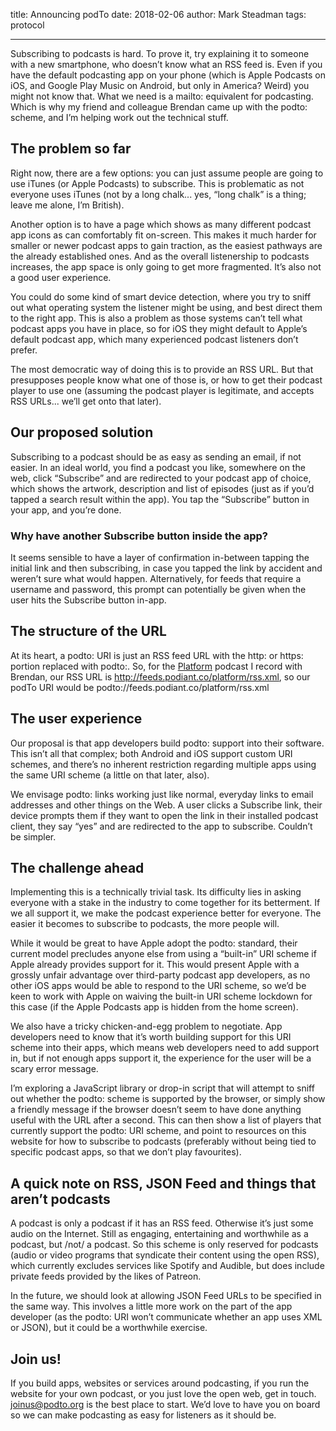 title: Announcing podTo
date: 2018-02-06
author: Mark Steadman
tags: protocol

---

Subscribing to podcasts is hard. To prove it, try explaining it to someone with a new smartphone, who doesn’t know what an RSS feed is. Even if you have the default podcasting app on your phone (which is Apple Podcasts on iOS, and Google Play Music on Android, but only in America? Weird) you might not know that. What we need is a mailto: equivalent for podcasting. Which is why my friend and colleague Brendan came up with the podto: scheme, and I’m helping work out the technical stuff.

## The problem so far

Right now, there are a few options: you can just assume people are going to use iTunes (or Apple Podcasts) to subscribe. This is problematic as not everyone uses iTunes (not by a long chalk... yes, “long chalk” is a thing; leave me alone, I’m British).

Another option is to have a page which shows as many different podcast app icons as can comfortably fit on-screen. This makes it much harder for smaller or newer podcast apps to gain traction, as the easiest pathways are the already established ones. And as the overall listenership to podcasts increases, the app space is only going to get more fragmented. It’s also not a good user experience.

You could do some kind of smart device detection, where you try to sniff out what operating system the listener might be using, and best direct them to the right app. This is also a problem as those systems can’t tell what podcast apps you have in place, so for iOS they might default to Apple’s default podcast app, which many experienced podcast listeners don’t prefer.

The most democratic way of doing this is to provide an RSS URL. But that presupposes people know what one of those is, or how to get their podcast player to use one (assuming the podcast player is legitimate, and accepts RSS URLs... we’ll get onto that later).

## Our proposed solution
Subscribing to a podcast should be as easy as sending an email, if not easier. In an ideal world, you find a podcast you like, somewhere on the web, click “Subscribe” and are redirected to your podcast app of choice, which shows the artwork, description and list of episodes (just as if you’d tapped a search result within the app). You tap the “Subscribe” button in your app, and you’re done.

### Why have another Subscribe button inside the app?
It seems sensible to have a layer of confirmation in-between tapping the initial link and then subscribing, in case you tapped the link by accident and weren’t sure what would happen. Alternatively, for feeds that require a username and password, this prompt can potentially be given when the user hits the Subscribe button in-app.

## The structure of the URL
At its heart, a podto: URI is just an RSS feed URL with the http: or https: portion replaced with podto:. So, for the [Platform](https://platform.podiant.co/) podcast I record with Brendan, our RSS URL is http://feeds.podiant.co/platform/rss.xml, so our podTo URI would be podto://feeds.podiant.co/platform/rss.xml

## The user experience
Our proposal is that app developers build podto: support into their software. This isn’t all that complex; both Android and iOS support custom URI schemes, and there’s no inherent restriction regarding multiple apps using the same URI scheme (a little on that later, also).

We envisage podto: links working just like normal, everyday links to email addresses and other things on the Web. A user clicks a Subscribe link, their device prompts them if they want to open the link in their installed podcast client, they say “yes” and are redirected to the app to subscribe. Couldn’t be simpler.

## The challenge ahead
Implementing this is a technically trivial task. Its difficulty lies in asking everyone with a stake in the industry to come together for its betterment. If we all support it, we make the podcast experience better for everyone. The easier it becomes to subscribe to podcasts, the more people will.

While it would be great to have Apple adopt the podto: standard, their current model precludes anyone else from using a “built-in” URI scheme if Apple already provides support for it. This would present Apple with a grossly unfair advantage over third-party podcast app developers, as no other iOS apps would be able to respond to the URI scheme, so we’d be keen to work with Apple on waiving the built-in URI scheme lockdown for this case (if the Apple Podcasts app is hidden from the home screen).

We also have a tricky chicken-and-egg problem to negotiate. App developers need to know that it’s worth building support for this URI scheme into their apps, which means web developers need to add support in, but if not enough apps support it, the experience for the user will be a scary error message.

I’m exploring a JavaScript library or drop-in script that will attempt to sniff out whether the podto: scheme is supported by the browser, or simply show a friendly message if the browser doesn’t seem to have done anything useful with the URL after a second. This can then show a list of players that currently support the podto: URI scheme, and point to resources on this website for how to subscribe to podcasts (preferably without being tied to specific podcast apps, so that we don’t play favourites).

## A quick note on RSS, JSON Feed and things that aren’t podcasts
A podcast is only a podcast if it has an RSS feed. Otherwise it’s just some audio on the Internet. Still as engaging, entertaining and worthwhile as a podcast, but /not/ a podcast. So this scheme is only reserved for podcasts (audio or video programs that syndicate their content using the open RSS), which currently excludes services like Spotify and Audible, but does include private feeds provided by the likes of Patreon.

In the future, we should look at allowing JSON Feed URLs to be specified in the same way. This involves a little more work on the part of the app developer (as the podto: URI won’t communicate whether an app uses XML or JSON), but it could be a worthwhile exercise.

## Join us!
If you build apps, websites or services around podcasting, if you run the website for your own podcast, or you just love the open web, get in touch. <joinus@podto.org> is the best place to start. We’d love to have you on board so we can make podcasting as easy for listeners as it should be.
